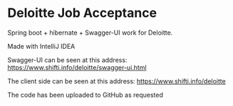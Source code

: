 # Deloitte Job Acceptance
Spring boot + hibernate + Swagger-UI work for Deloitte.

Made with IntelliJ IDEA

Swagger-UI can be seen at this address: https://www.shifti.info/deloitte/swagger-ui.html

The client side can be seen at this address: https://www.shifti.info/deloitte

The code has been uploaded to GitHub as requested
